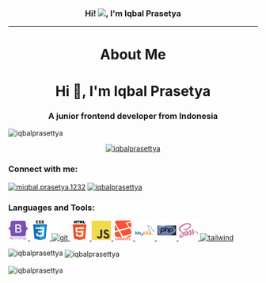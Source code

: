 <h3 align="center">
  Hi! 
  <img src="https://media.giphy.com/media/hvRJCLFzcasrR4ia7z/giphy.gif" width="28">, I'm Iqbal Prasetya
</h3>


---
<div align="center">
  
# About Me
</div>




<h1 align="center">Hi 👋, I'm Iqbal Prasetya</h1>
<h3 align="center">A junior frontend developer from Indonesia</h3>

<p align="left"> <img src="https://komarev.com/ghpvc/?username=iqbalprasettya&label=Profile%20views&color=0e75b6&style=flat" alt="iqbalprasettya" /> </p>

<p align="center"> <a href="https://github.com/ryo-ma/github-profile-trophy"><img src="https://github-profile-trophy.vercel.app/?username=iqbalprasettya" alt="iqbalprasettya" /></a> </p>

<h3 align="left">Connect with me:</h3>
<p align="left">
<a href="https://fb.com/miqbal.prasetya.1232" target="blank"><img align="center" src="https://raw.githubusercontent.com/rahuldkjain/github-profile-readme-generator/master/src/images/icons/Social/facebook.svg" alt="miqbal.prasetya.1232" height="30" width="40" /></a>
<a href="https://instagram.com/iqbalprasettya" target="blank"><img align="center" src="https://raw.githubusercontent.com/rahuldkjain/github-profile-readme-generator/master/src/images/icons/Social/instagram.svg" alt="iqbalprasettya" height="30" width="40" /></a>
</p>

<h3 align="left">Languages and Tools:</h3>
<p align="left"> <a href="https://getbootstrap.com" target="_blank" rel="noreferrer"> <img src="https://raw.githubusercontent.com/devicons/devicon/master/icons/bootstrap/bootstrap-plain-wordmark.svg" alt="bootstrap" width="40" height="40"/> </a> <a href="https://www.w3schools.com/css/" target="_blank" rel="noreferrer"> <img src="https://raw.githubusercontent.com/devicons/devicon/master/icons/css3/css3-original-wordmark.svg" alt="css3" width="40" height="40"/> </a> <a href="https://git-scm.com/" target="_blank" rel="noreferrer"> <img src="https://www.vectorlogo.zone/logos/git-scm/git-scm-icon.svg" alt="git" width="40" height="40"/> </a> <a href="https://www.w3.org/html/" target="_blank" rel="noreferrer"> <img src="https://raw.githubusercontent.com/devicons/devicon/master/icons/html5/html5-original-wordmark.svg" alt="html5" width="40" height="40"/> </a> <a href="https://developer.mozilla.org/en-US/docs/Web/JavaScript" target="_blank" rel="noreferrer"> <img src="https://raw.githubusercontent.com/devicons/devicon/master/icons/javascript/javascript-original.svg" alt="javascript" width="40" height="40"/> </a> <a href="https://laravel.com/" target="_blank" rel="noreferrer"> <img src="https://raw.githubusercontent.com/devicons/devicon/master/icons/laravel/laravel-plain-wordmark.svg" alt="laravel" width="40" height="40"/> </a> <a href="https://www.mysql.com/" target="_blank" rel="noreferrer"> <img src="https://raw.githubusercontent.com/devicons/devicon/master/icons/mysql/mysql-original-wordmark.svg" alt="mysql" width="40" height="40"/> </a> <a href="https://www.php.net" target="_blank" rel="noreferrer"> <img src="https://raw.githubusercontent.com/devicons/devicon/master/icons/php/php-original.svg" alt="php" width="40" height="40"/> </a> <a href="https://sass-lang.com" target="_blank" rel="noreferrer"> <img src="https://raw.githubusercontent.com/devicons/devicon/master/icons/sass/sass-original.svg" alt="sass" width="40" height="40"/> </a> <a href="https://tailwindcss.com/" target="_blank" rel="noreferrer"> <img src="https://www.vectorlogo.zone/logos/tailwindcss/tailwindcss-icon.svg" alt="tailwind" width="40" height="40"/> </a> </p>

<p><img align="left" src="https://github-readme-stats.vercel.app/api/top-langs?username=iqbalprasettya&show_icons=true&locale=en&layout=compact" alt="iqbalprasettya" /></p>

<p>&nbsp;<img align="center" src="https://github-readme-stats.vercel.app/api?username=iqbalprasettya&show_icons=true&locale=en" alt="iqbalprasettya" /></p>

<p><img align="center" src="https://github-readme-streak-stats.herokuapp.com/?user=iqbalprasettya&" alt="iqbalprasettya" /></p>
